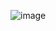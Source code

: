 ![image](https://github.com/EvgeniyPoleshchuk/memeApp/assets/123636823/0333df89-aa3e-4ba9-9880-8553733dd12d)
